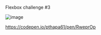 Flexbox challenge #3

![image](https://user-images.githubusercontent.com/124686643/236409572-462c7f58-9d05-4541-bfd4-64acaa284fbe.png)

https://codepen.io/pthapa61/pen/RweprOp
